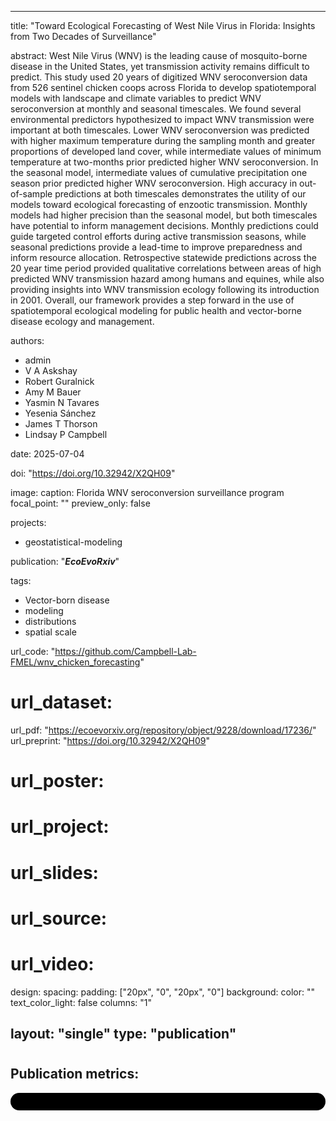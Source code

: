 
---
title: "Toward Ecological Forecasting of West Nile Virus in Florida: Insights from Two Decades of Surveillance"

abstract: West Nile Virus (WNV) is the leading cause of mosquito-borne disease in the United States, yet transmission activity remains difficult to predict. This study used 20 years of digitized WNV seroconversion data from 526 sentinel chicken coops across Florida to develop spatiotemporal models with landscape and climate variables to predict WNV seroconversion at monthly and seasonal timescales. We found several environmental predictors hypothesized to impact WNV transmission were important at both timescales. Lower WNV seroconversion was predicted with higher maximum temperature during the sampling month and greater proportions of developed land cover, while intermediate values of minimum temperature at two-months prior predicted higher WNV seroconversion. In the seasonal model, intermediate values of cumulative precipitation one season prior predicted higher WNV seroconversion. High accuracy in out-of-sample predictions at both timescales demonstrates the utility of our models toward ecological forecasting of enzootic transmission. Monthly models had higher precision than the seasonal model, but both timescales have potential to inform management decisions. Monthly predictions could guide targeted control efforts during active transmission seasons, while seasonal predictions provide a lead-time to improve preparedness and inform resource allocation. Retrospective statewide predictions across the 20 year time period provided qualitative correlations between areas of high predicted WNV transmission hazard among humans and equines, while also providing insights into WNV transmission ecology following its introduction in 2001. Overall, our framework provides a step forward in the use of spatiotemporal ecological modeling for public health and vector-borne disease ecology and management.

authors:
- admin
- V A Askshay
- Robert Guralnick
- Amy M Bauer
- Yasmin N Tavares
- Yesenia Sánchez
- James T Thorson
- Lindsay P Campbell

date: 2025-07-04

doi: "https://doi.org/10.32942/X2QH09"

image:
  caption: Florida WNV seroconversion surveillance program
  focal_point: ""
  preview_only: false

projects:
- geostatistical-modeling

publication: "***EcoEvoRxiv***"

tags:
- Vector-born disease
- modeling
- distributions
- spatial scale

url_code: "https://github.com/Campbell-Lab-FMEL/wnv_chicken_forecasting"
# url_dataset: 
url_pdf: "https://ecoevorxiv.org/repository/object/9228/download/17236/"
url_preprint: "https://doi.org/10.32942/X2QH09"
# url_poster:
# url_project:
# url_slides:
# url_source:
# url_video:

design:
  spacing:
    padding: ["20px", "0", "20px", "0"]
  background:
    color: ""
    text_color_light: false
  columns: "1"

layout: "single"
type: "publication"
---
#
#
## Publication metrics:
<html>
  <style>
    section {
        background: black;
        color: white;
        border-radius: 1em;
        padding: 1em;
        left: 50% }
    #inner {
        display: inline-block;
        display: flex;
        align-items: center;
        justify-content: center }
  </style>
  <section>
    <div id="inner">
      <script type='text/javascript' src='https://d1bxh8uas1mnw7.cloudfront.net/assets/embed.js'></script>
        <span style="float:left"; 
          class="__dimensions_badge_embed__" 
          data-doi="10.32942/X2QH09" 
          data-hide-zero-citations="true" 
          data-legend="always">
        </span>
      <script async src="https://badge.dimensions.ai/badge.js" charset="utf-8"></script>
        <div  style="float:right"; 
          data-link-target="_blank" 
          data-badge-details="right" 
          data-badge-type="medium-donut"
          data-doi="10.32942/X2QH09"   
          data-condensed="true" 
          data-hide-no-mentions="true" 
          class="altmetric-embed">
        </div>
  </section>
